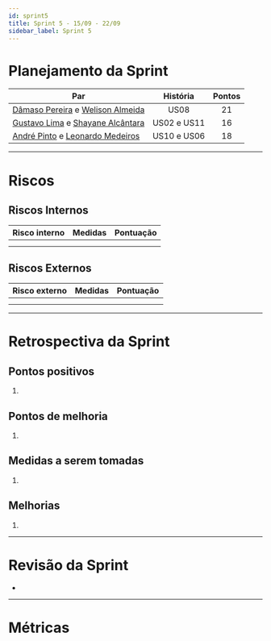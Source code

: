 ```yaml
---
id: sprint5
title: Sprint 5 - 15/09 - 22/09
sidebar_label: Sprint 5
---
```


# Planejamento da Sprint
|Par|História|Pontos|
|---|:------:|:----:|
|[Dâmaso Pereira](https://github.com/orgs/fga-eps-mds/people/juniopereirab) e [Welison Almeida](https://github.com/orgs/fga-eps-mds/people/WelisonR)|US08|21|
|[Gustavo Lima](https://github.com/orgs/fga-eps-mds/people/gustavolima00) e [Shayane Alcântara](https://github.com/orgs/fga-eps-mds/people/shayanealcantara)|US02 e US11|16|
|[André Pinto](https://github.com/orgs/fga-eps-mds/people/andrelucax) e [Leonardo Medeiros](https://github.com/orgs/fga-eps-mds/people/leomedeiros1)|US10 e US06|18|

-------------------------------------------------------------------------------
# Riscos
## Riscos Internos
|Risco interno|Medidas|Pontuação|
|:------------|:------|:-------:|
| | | |
| | | |

## Riscos Externos
|Risco externo|Medidas|Pontuação|
|:------------|:------|:-------:|
| | | |
| | | |

-------------------------------------------------------------------------------
# Retrospectiva da Sprint
## Pontos positivos
1. 

## Pontos de melhoria
1. 

## Medidas a serem tomadas
1. 

## Melhorias
1. 

-------------------------------------------------------------------------------
# Revisão da Sprint
* 
-------------------------------------------------------------------------------
# Métricas
<!-- ## Horas durante a sprint
![tempo-mds-5](assets/sprints/tempo-mds-5.png)
![tempo-eps-5](assets/sprints/tempo-eps-5.png)
![tempo-geral-5](assets/sprints/tempo-geral-5.png)

## Horas totais
![total-horas-5](assets/sprints/total-horas-5.png)
![total-horas-td-5](assets/sprints/total-horas-td-5.png)

## Velocity
![velocity-5](assets/sprints/velocity-5.png)

## Burndown
![burndown-5](assets/sprints/burndown-5.png) -->